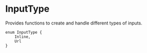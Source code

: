 # InputType

Provides functions to create and handle different types of inputs.

```solidity
enum InputType {
    Inline,
    Url
}
```
